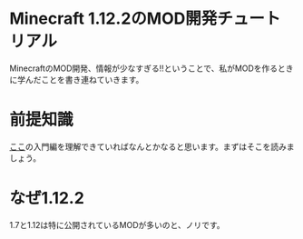 # Minecraft 1.12.2のMOD開発チュートリアル
MinecraftのMOD開発、情報が少なすぎる!!ということで、私がMODを作るときに学んだことを書き連ねていきます。
# 前提知識
[ここ](https://www.tntmodders.com/tutorial/#1122_Forge_142302491)の入門編を理解できていればなんとかなると思います。まずはそこを読みましょう。
# なぜ1.12.2
1.7と1.12は特に公開されているMODが多いのと、ノリです。
